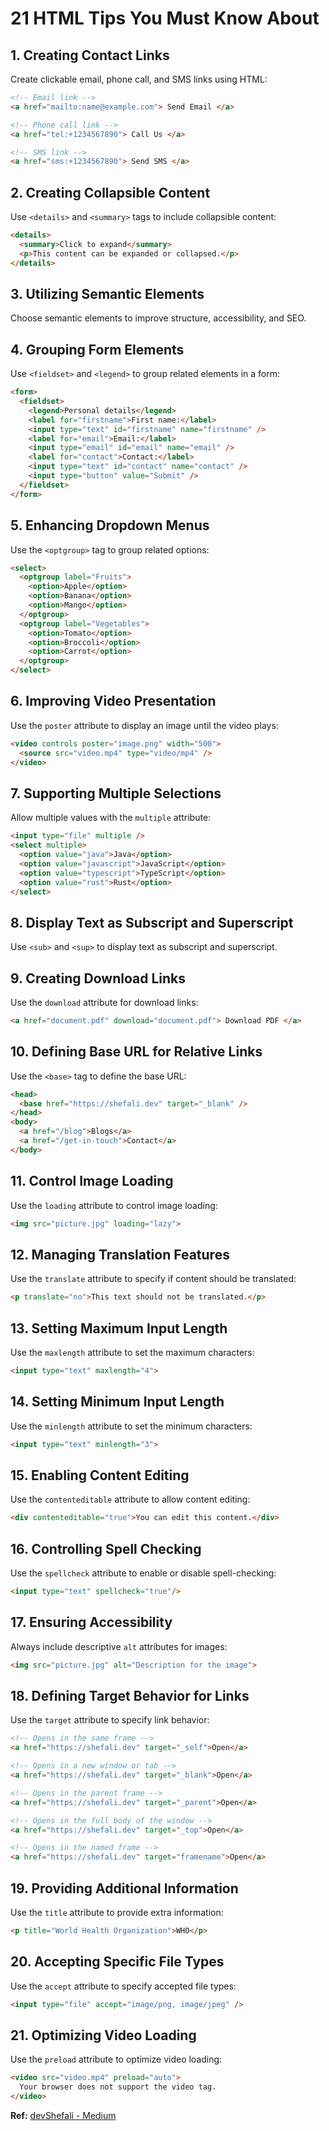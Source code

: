 # 21 HTML Tips You Must Know About

## 1. Creating Contact Links

Create clickable email, phone call, and SMS links using HTML:

```html
<!-- Email link -->
<a href="mailto:name@example.com"> Send Email </a>

<!-- Phone call link -->
<a href="tel:+1234567890"> Call Us </a>

<!-- SMS link -->
<a href="sms:+1234567890"> Send SMS </a>
```

## 2. Creating Collapsible Content

Use `<details>` and `<summary>` tags to include collapsible content:

```html
<details>
  <summary>Click to expand</summary>
  <p>This content can be expanded or collapsed.</p>
</details>
```

## 3. Utilizing Semantic Elements

Choose semantic elements to improve structure, accessibility, and SEO.

## 4. Grouping Form Elements

Use `<fieldset>` and `<legend>` to group related elements in a form:

```html
<form>
  <fieldset>
    <legend>Personal details</legend>
    <label for="firstname">First name:</label>
    <input type="text" id="firstname" name="firstname" />
    <label for="email">Email:</label>
    <input type="email" id="email" name="email" />
    <label for="contact">Contact:</label>
    <input type="text" id="contact" name="contact" />
    <input type="button" value="Submit" />
  </fieldset>
</form>
```

## 5. Enhancing Dropdown Menus

Use the `<optgroup>` tag to group related options:

```html
<select>
  <optgroup label="Fruits">
    <option>Apple</option>
    <option>Banana</option>
    <option>Mango</option>
  </optgroup>
  <optgroup label="Vegetables">
    <option>Tomato</option>
    <option>Broccoli</option>
    <option>Carrot</option>
  </optgroup>
</select>
```

## 6. Improving Video Presentation

Use the `poster` attribute to display an image until the video plays:

```html
<video controls poster="image.png" width="500">
  <source src="video.mp4" type="video/mp4" />
</video>
```

## 7. Supporting Multiple Selections

Allow multiple values with the `multiple` attribute:

```html
<input type="file" multiple />
<select multiple>
  <option value="java">Java</option>
  <option value="javascript">JavaScript</option>
  <option value="typescript">TypeScript</option>
  <option value="rust">Rust</option>
</select>
```

## 8. Display Text as Subscript and Superscript

Use `<sub>` and `<sup>` to display text as subscript and superscript.

## 9. Creating Download Links

Use the `download` attribute for download links:

```html
<a href="document.pdf" download="document.pdf"> Download PDF </a>
```

## 10. Defining Base URL for Relative Links

Use the `<base>` tag to define the base URL:

```html
<head>
  <base href="https://shefali.dev" target="_blank" />
</head>
<body>
  <a href="/blog">Blogs</a>
  <a href="/get-in-touch">Contact</a>
</body>
```

## 11. Control Image Loading

Use the `loading` attribute to control image loading:

```html
<img src="picture.jpg" loading="lazy">
```

## 12. Managing Translation Features

Use the `translate` attribute to specify if content should be translated:

```html
<p translate="no">This text should not be translated.</p>
```

## 13. Setting Maximum Input Length

Use the `maxlength` attribute to set the maximum characters:

```html
<input type="text" maxlength="4">
```

## 14. Setting Minimum Input Length

Use the `minlength` attribute to set the minimum characters:

```html
<input type="text" minlength="3">
```

## 15. Enabling Content Editing

Use the `contenteditable` attribute to allow content editing:

```html
<div contenteditable="true">You can edit this content.</div>
```

## 16. Controlling Spell Checking

Use the `spellcheck` attribute to enable or disable spell-checking:

```html
<input type="text" spellcheck="true"/>
```

## 17. Ensuring Accessibility

Always include descriptive `alt` attributes for images:

```html
<img src="picture.jpg" alt="Description for the image">
```

## 18. Defining Target Behavior for Links

Use the `target` attribute to specify link behavior:

```html
<!-- Opens in the same frame -->
<a href="https://shefali.dev" target="_self">Open</a>

<!-- Opens in a new window or tab -->
<a href="https://shefali.dev" target="_blank">Open</a>

<!-- Opens in the parent frame -->
<a href="https://shefali.dev" target="_parent">Open</a>

<!-- Opens in the full body of the window -->
<a href="https://shefali.dev" target="_top">Open</a>

<!-- Opens in the named frame -->
<a href="https://shefali.dev" target="framename">Open</a>
```

## 19. Providing Additional Information

Use the `title` attribute to provide extra information:

```html
<p title="World Health Organization">WHO</p>
```

## 20. Accepting Specific File Types

Use the `accept` attribute to specify accepted file types:

```html
<input type="file" accept="image/png, image/jpeg" />
```

## 21. Optimizing Video Loading

Use the `preload` attribute to optimize video loading:

```html
<video src="video.mp4" preload="auto">
  Your browser does not support the video tag.
</video>
```

**Ref:** [devShefali - Medium](https://blog.stackademic.com/21-html-tips-you-must-know-about-f771c05713c0)
